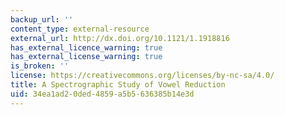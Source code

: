 ```yaml
---
backup_url: ''
content_type: external-resource
external_url: http://dx.doi.org/10.1121/1.1918816
has_external_licence_warning: true
has_external_license_warning: true
is_broken: ''
license: https://creativecommons.org/licenses/by-nc-sa/4.0/
title: A Spectrographic Study of Vowel Reduction
uid: 34ea1ad2-0ded-4859-a5b5-636385b14e3d
---
```

